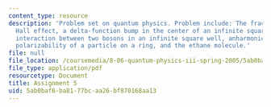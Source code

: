 ```yaml
---
content_type: resource
description: 'Problem set on quantum physics. Problem include: The fractional quantum
  Hall effect, a delta-function bump in the center of an infinite square well, a delta-function
  interaction between two bosons in an infinite square well, anharmonic oscillator,
  polarizability of a particle on a ring, and the ethane molecule.'
file: null
file_location: /coursemedia/8-06-quantum-physics-iii-spring-2005/5ab0baf6ba8177bcaa26bf870168aa13_ps5.pdf
file_type: application/pdf
resourcetype: Document
title: Assignment 5
uid: 5ab0baf6-ba81-77bc-aa26-bf870168aa13
---
```

